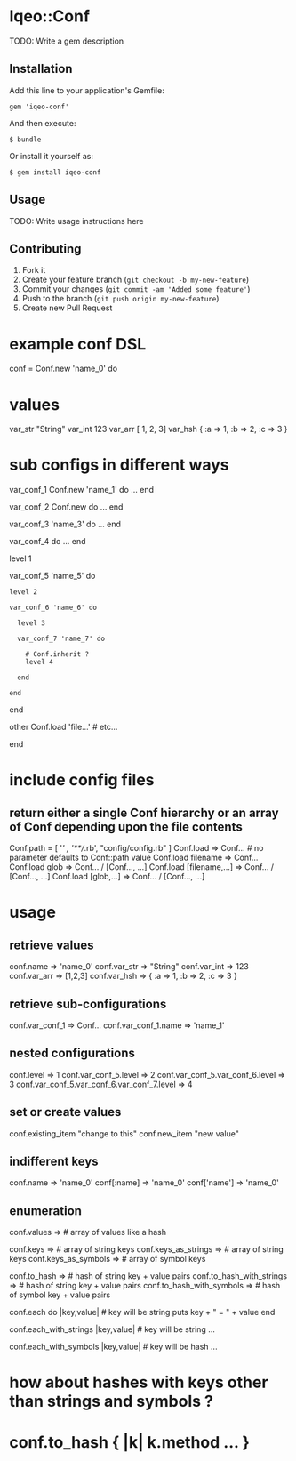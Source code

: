 # Iqeo::Conf

TODO: Write a gem description

## Installation

Add this line to your application's Gemfile:

    gem 'iqeo-conf'

And then execute:

    $ bundle

Or install it yourself as:

    $ gem install iqeo-conf

## Usage

TODO: Write usage instructions here

## Contributing

1. Fork it
2. Create your feature branch (`git checkout -b my-new-feature`)
3. Commit your changes (`git commit -am 'Added some feature'`)
4. Push to the branch (`git push origin my-new-feature`)
5. Create new Pull Request

# example conf DSL

conf = Conf.new 'name_0' do

  # values

  var_str "String"
  var_int 123
  var_arr [ 1, 2, 3]
  var_hsh { :a => 1, :b => 2, :c => 3 }

  # sub configs in different ways

  var_conf_1 Conf.new 'name_1' do
    ...
  end

  var_conf_2 Conf.new do
    ...
  end

  var_conf_3 'name_3' do
    ...
  end

  var_conf_4 do
    ...
  end

  level 1

  var_conf_5 'name_5' do

    level 2

    var_conf_6 'name_6' do

      level 3

      var_conf_7 'name_7' do

        # Conf.inherit ?
        level 4

      end

    end

  end

  other Conf.load 'file...' # etc...

end


# include config files

## return either a single Conf hierarchy or an array of Conf depending upon the file contents

Conf.path = [ '*' , '**/*.rb', "config/config.rb" ]
Conf.load                => Conf...  # no parameter defaults to Conf::path value
Conf.load filename       => Conf...
Conf.load glob           => Conf... / [Conf..., ...]
Conf.load [filename,...] => Conf... / [Conf..., ...]
Conf.load [glob,...]     => Conf... / [Conf..., ...]

# usage

## retrieve values

conf.name      => 'name_0'
conf.var_str   => "String"
conf.var_int   => 123
conf.var_arr   => [1,2,3]
conf.var_hsh   => { :a => 1, :b => 2, :c => 3 }

## retrieve sub-configurations

conf.var_conf_1 => Conf...
conf.var_conf_1.name => 'name_1'

## nested configurations

conf.level                                  => 1
conf.var_conf_5.level                       => 2
conf.var_conf_5.var_conf_6.level            => 3
conf.var_conf_5.var_conf_6.var_conf_7.level => 4

## set or create values

conf.existing_item "change to this"
conf.new_item "new value"

## indifferent keys

conf.name      =>  'name_0'
conf[:name]    =>  'name_0'
conf['name']   =>  'name_0'

## enumeration

conf.values                => # array of values like a hash

conf.keys                  => # array of string keys
conf.keys_as_strings       => # array of string keys
conf.keys_as_symbols       => # array of symbol keys

conf.to_hash               => # hash of string key + value pairs
conf.to_hash_with_strings  => # hash of string key + value pairs
conf.to_hash_with_symbols  => # hash of symbol key + value pairs

conf.each do |key,value|           # key will be string
  puts key + " = " + value
end

conf.each_with_strings |key,value| # key will be string
...

conf.each_with_symbols |key,value| # key will be hash
...

# how about hashes with keys other than strings and symbols ?
# conf.to_hash { |k| k.method ... }

